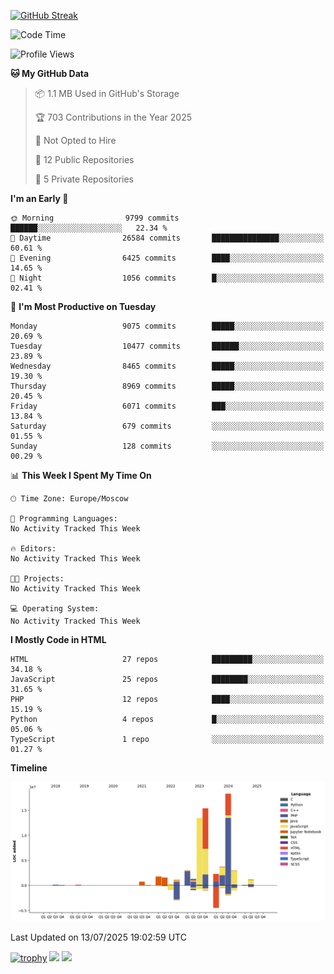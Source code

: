 [![GitHub Streak](https://github-readme-streak-stats.herokuapp.com/?user=yogik10)](https://git.io/streak-stats)
<!--START_SECTION:waka-->
![Code Time](http://img.shields.io/badge/Code%20Time-1%2C501%20hrs%2029%20mins-blue)

![Profile Views](http://img.shields.io/badge/Profile%20Views-0-blue)

**🐱 My GitHub Data** 

> 📦 1.1 MB Used in GitHub's Storage 
 > 
> 🏆 703 Contributions in the Year 2025
 > 
> 🚫 Not Opted to Hire
 > 
> 📜 12 Public Repositories 
 > 
> 🔑 5 Private Repositories 
 > 
**I'm an Early 🐤** 

```text
🌞 Morning                9799 commits        ██████░░░░░░░░░░░░░░░░░░░   22.34 % 
🌆 Daytime                26584 commits       ███████████████░░░░░░░░░░   60.61 % 
🌃 Evening                6425 commits        ████░░░░░░░░░░░░░░░░░░░░░   14.65 % 
🌙 Night                  1056 commits        █░░░░░░░░░░░░░░░░░░░░░░░░   02.41 % 
```
📅 **I'm Most Productive on Tuesday** 

```text
Monday                   9075 commits        █████░░░░░░░░░░░░░░░░░░░░   20.69 % 
Tuesday                  10477 commits       ██████░░░░░░░░░░░░░░░░░░░   23.89 % 
Wednesday                8465 commits        █████░░░░░░░░░░░░░░░░░░░░   19.30 % 
Thursday                 8969 commits        █████░░░░░░░░░░░░░░░░░░░░   20.45 % 
Friday                   6071 commits        ███░░░░░░░░░░░░░░░░░░░░░░   13.84 % 
Saturday                 679 commits         ░░░░░░░░░░░░░░░░░░░░░░░░░   01.55 % 
Sunday                   128 commits         ░░░░░░░░░░░░░░░░░░░░░░░░░   00.29 % 
```


📊 **This Week I Spent My Time On** 

```text
🕑︎ Time Zone: Europe/Moscow

💬 Programming Languages: 
No Activity Tracked This Week

🔥 Editors: 
No Activity Tracked This Week

🐱‍💻 Projects: 
No Activity Tracked This Week

💻 Operating System: 
No Activity Tracked This Week
```

**I Mostly Code in HTML** 

```text
HTML                     27 repos            █████████░░░░░░░░░░░░░░░░   34.18 % 
JavaScript               25 repos            ████████░░░░░░░░░░░░░░░░░   31.65 % 
PHP                      12 repos            ████░░░░░░░░░░░░░░░░░░░░░   15.19 % 
Python                   4 repos             █░░░░░░░░░░░░░░░░░░░░░░░░   05.06 % 
TypeScript               1 repo              ░░░░░░░░░░░░░░░░░░░░░░░░░   01.27 % 
```



**Timeline**

![Lines of Code chart](https://raw.githubusercontent.com/Yogik10/Yogik10/main/assets/bar_graph.png)


 Last Updated on 13/07/2025 19:02:59 UTC
<!--END_SECTION:waka-->
[![trophy](https://github-profile-trophy.vercel.app/?username=yogik10)](https://github.com/ryo-ma/github-profile-trophy)
![](https://github-profile-summary-cards.vercel.app/api/cards/profile-details?username=yogik10&theme=solarized_dark)
![](https://github-profile-summary-cards.vercel.app/api/cards/most-commit-language?username=yogik10&theme=solarized_dark)


